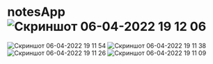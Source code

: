 # notesApp![Скриншот 06-04-2022 19 12 06](https://user-images.githubusercontent.com/95398817/162059434-577639dd-8144-4bb3-8738-8d6a87ab63a6.png)
![Скриншот 06-04-2022 19 11 54](https://user-images.githubusercontent.com/95398817/162059440-ce8428c2-e38d-4dd0-88c7-497acf686f1d.png)
![Скриншот 06-04-2022 19 11 38](https://user-images.githubusercontent.com/95398817/162059442-46abfaf8-ffce-4c56-9e56-bc155490c6e7.png)
![Скриншот 06-04-2022 19 11 26](https://user-images.githubusercontent.com/95398817/162059446-97c660cc-0bfe-432b-995c-76c2f1bdaa64.png)
![Скриншот 06-04-2022 19 11 09](https://user-images.githubusercontent.com/95398817/162059448-51ee6a8e-cc4d-44f9-8214-c4ecb19339f1.png)


